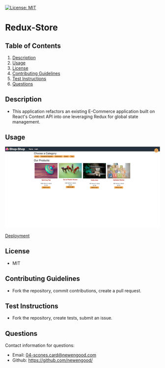 [![License: MIT](https://img.shields.io/badge/License-MIT-yellow.svg)](https://opensource.org/licenses/MIT)
# Redux-Store

## Table of Contents
  
1. [Description](#description)
2. [Usage](#usage)
3. [License](#license)
4. [Contributing Guidelines](#contributing-guidelines)
5. [Test Instructions](#test-instructions)
6. [Questions](#questions)
  
## Description

*  This application refactors an existing E-Commerce application built on React's Context API into one leveraging Redux for global state management.

## Usage

![usage](./assets/usage.png)

[Deployment](https://stormy-castle-33926.herokuapp.com/)

## License
  
* MIT
  
## Contributing Guidelines

* Fork the repository, commit contributions, create a pull request.

## Test Instructions

* Fork the repository, create tests, submit an issue. 
  
## Questions

Contact information for questions:

* Email: 04-scones.card@newengood.com
* Github: https://github.com/newengood/

